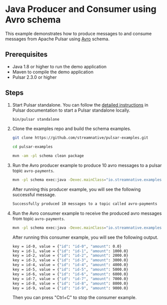 # Java Producer and Consumer using Avro schema

This example demonstrates how to produce messages to and consume messages from Apache Pulsar
using [Avro](http://avro.apache.org) schema.

## Prerequisites

- Java 1.8 or higher to run the demo application
- Maven to compile the demo application
- Pulsar 2.3.0 or higher

## Steps

1. Start Pulsar standalone. You can follow the [detailed instructions](http://pulsar.apache.org/docs/en/next/standalone/)
in Pulsar documentation to start a Pulsar standalone locally.
   ```bash
   bin/pulsar standalone
   ```

2. Clone the examples repo and build the schema examples.
   ```bash
   git clone https://github.com/streamnative/pulsar-examples.git
   ```
   ```bash
   cd pulsar-examples
   ```
   ```bash
   mvn -am -pl schema clean package
   ```

3. Run the Avro producer example to produce 10 avro messages to a pulsar topic `avro-payments`.
   ```bash
   mvn -pl schema exec:java -Dexec.mainClass="io.streamnative.examples.schema.avro.AvroSchemaProducerExample"
   ```
   After running this producer example, you will see the following successful message.
   ```bash
   Successfully produced 10 messages to a topic called avro-payments
   ```

4. Run the Avro consumer example to receive the produced avro messages from topic `avro-payments`.
   ```bash
   mvn -pl schema exec:java -Dexec.mainClass="io.streamnative.examples.schema.avro.AvroSchemaConsumerExample"
   ```
   After running this consumer example, you will see the following output.
   ```bash
   key = id-0, value = {"id": "id-0", "amount": 0.0}
   key = id-1, value = {"id": "id-1", "amount": 1000.0}
   key = id-2, value = {"id": "id-2", "amount": 2000.0}
   key = id-3, value = {"id": "id-3", "amount": 3000.0}
   key = id-4, value = {"id": "id-4", "amount": 4000.0}
   key = id-5, value = {"id": "id-5", "amount": 5000.0}
   key = id-6, value = {"id": "id-6", "amount": 6000.0}
   key = id-7, value = {"id": "id-7", "amount": 7000.0}
   key = id-8, value = {"id": "id-8", "amount": 8000.0}
   key = id-9, value = {"id": "id-9", "amount": 9000.0}
   ```
   Then you can press "Ctrl+C" to stop the consumer example.
